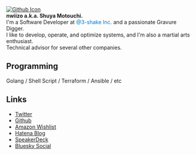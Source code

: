 <!DOCTYPE html>
<html>
<head>
  <meta charset="UTF-8">
  <meta name="viewport" content="width=device-width, initial-scale=1.0">
  <!--
  <style>
    .profile {
      display: flex;
      align-items: center;
      flex-direction: column;
      padding-bottom: 20px;
      margin-bottom: 20px;
    }
    
    .profile img {
      margin-right: 20px;
      box-shadow: 0 4px 8px rgba(0, 0, 0, 0.1);
      transition: transform 0.3s ease-in-out, width 0.3s ease-in-out;
      width: 150px;
    }
    
    .profile img:hover {
      transform: rotate(360deg);
      animation: grow 3s linear infinite;
    }
    
    .profile .bio {
      text-align: center;
      margin-top: 20px;
      opacity: 0;
      transition: opacity 0.3s ease-in-out;
    }
    
    .profile:hover .bio {
      opacity: 1;
    }
    
    @keyframes grow {
      0% { width: 150px; }
      100% { width: 250px; }
    }
    
    @media screen and (max-width: 600px) {
      .profile {
        flex-direction: column;
      }
      
      .profile img {
        margin-right: 0;
        margin-bottom: 20px;
      }
    }
  </style>
  -->
</head>
<body>
  <div class="profile">
    <a href="https://github.com/nwiizo" target="_blank">
      <img src="https://github.com/nwiizo.png" alt="Github Icon">
    </a>
    <div class="bio">
      <strong>nwiizo a.k.a. Shuya Motouchi.</strong><br>
      I'm a Software Developer at <a href="https://3-shake.com/" style="color: #0077cc; text-decoration: none;">@3-shake Inc.</a> and a passionate Gravure Digger.<br>
      I like to develop, operate, and optimize systems, and I'm also a martial arts enthusiast.<br>
      Technical advisor for several other companies.<br>
    </div>
  </div>

  ## Programming

  Golang / Shell Script / Terraform / Ansible / etc

  ## Links
  
  - [Twitter](https://twitter.com/nwiizo)
  - [Github](https://github.com/nwiizo)
  - [Amazon Wishlist](https://www.amazon.co.jp/registry/wishlist/1R5ZE9A1TGDZJ)
  - [Hatena Blog](http://syu-m-5151.hatenablog.com/)
  - [SpeakerDeck](https://speakerdeck.com/nwiizo)
  - [Bluesky Social](https://bsky.app/profile/nwiizo.bsky.social)

</body>
</html>
